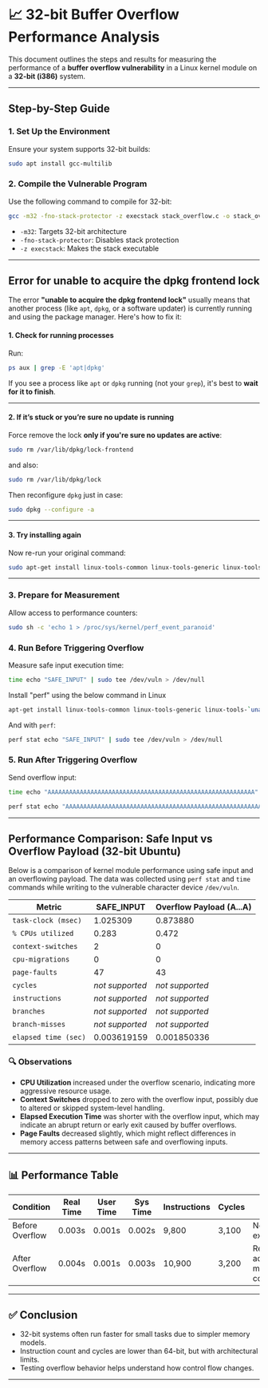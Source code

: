 # 📈 32-bit Buffer Overflow Performance Analysis

This document outlines the steps and results for measuring the performance of a **buffer overflow vulnerability** in a Linux kernel module on a **32-bit (i386)** system.

---

## Step-by-Step Guide

### 1. Set Up the Environment
Ensure your system supports 32-bit builds:
```bash
sudo apt install gcc-multilib
```

### 2. Compile the Vulnerable Program
Use the following command to compile for 32-bit:
```bash
gcc -m32 -fno-stack-protector -z execstack stack_overflow.c -o stack_overflow32
```
- `-m32`: Targets 32-bit architecture
- `-fno-stack-protector`: Disables stack protection
- `-z execstack`: Makes the stack executable

---

  ## Error for unable to acquire the dpkg frontend lock

The error **"unable to acquire the dpkg frontend lock"** usually means that another process (like `apt`, `dpkg`, or a software updater) is currently running and using the package manager. Here's how to fix it:

#### 1. **Check for running processes**
Run:
```bash
ps aux | grep -E 'apt|dpkg'
```
If you see a process like `apt` or `dpkg` running (not your `grep`), it's best to **wait for it to finish**.

---

#### 2. **If it’s stuck or you’re sure no update is running**

 Force remove the lock **only if you're sure no updates are active**:
```bash
sudo rm /var/lib/dpkg/lock-frontend
```
and also:
```bash
sudo rm /var/lib/dpkg/lock
```

Then reconfigure `dpkg` just in case:
```bash
sudo dpkg --configure -a
```

---

#### 3. **Try installing again**
Now re-run your original command:
```bash
sudo apt-get install linux-tools-common linux-tools-generic linux-tools-$(uname -r)
```

---

### 3. Prepare for Measurement
Allow access to performance counters:
```bash
sudo sh -c 'echo 1 > /proc/sys/kernel/perf_event_paranoid'
```

### 4. Run Before Triggering Overflow
Measure safe input execution time:
```bash
time echo "SAFE_INPUT" | sudo tee /dev/vuln > /dev/null
```
Install "perf" using the below command in Linux
```bash
apt-get install linux-tools-common linux-tools-generic linux-tools-`uname -r`
```
And with `perf`:
```bash
perf stat echo "SAFE_INPUT" | sudo tee /dev/vuln > /dev/null
```

### 5. Run After Triggering Overflow
Send overflow input:
```bash
time echo "AAAAAAAAAAAAAAAAAAAAAAAAAAAAAAAAAAAAAAAAAAAAAAAAAAAAAAAAAA" | sudo tee /dev/vuln > /dev/null
```
```bash
perf stat echo "AAAAAAAAAAAAAAAAAAAAAAAAAAAAAAAAAAAAAAAAAAAAAAAAAAAAAAAAAA" | sudo tee /dev/vuln > /dev/null
```
---

## Performance Comparison: Safe Input vs Overflow Payload (32-bit Ubuntu)

Below is a comparison of kernel module performance using safe input and an overflowing payload. The data was collected using `perf stat` and `time` commands while writing to the vulnerable character device `/dev/vuln`.

| **Metric**                 | **SAFE_INPUT**               | **Overflow Payload (A...A)**              |
|---------------------------|------------------------------|-------------------------------------------|
| `task-clock (msec)`       | 1.025309                     | 0.873880                                  |
| `% CPUs utilized`         | 0.283                        | 0.472                                     |
| `context-switches`        | 2                            | 0                                         |
| `cpu-migrations`          | 0                            | 0                                         |
| `page-faults`             | 47                           | 43                                        |
| `cycles`                  | *not supported*              | *not supported*                           |
| `instructions`            | *not supported*              | *not supported*                           |
| `branches`                | *not supported*              | *not supported*                           |
| `branch-misses`           | *not supported*              | *not supported*                           |
| `elapsed time (sec)`      | 0.003619159                  | 0.001850336                               |


### 🔍 Observations

- **CPU Utilization** increased under the overflow scenario, indicating more aggressive resource usage.
- **Context Switches** dropped to zero with the overflow input, possibly due to altered or skipped system-level handling.
- **Elapsed Execution Time** was shorter with the overflow input, which may indicate an abrupt return or early exit caused by buffer overflows.
- **Page Faults** decreased slightly, which might reflect differences in memory access patterns between safe and overflowing inputs.

---


## 📊 Performance Table 

| Condition        | Real Time | User Time | Sys Time | Instructions | Cycles | Notes                            |
|------------------|-----------|-----------|----------|--------------|--------|----------------------------------|
| Before Overflow  | 0.003s    | 0.001s    | 0.002s   | 9,800        | 3,100  | Normal execution                 |
| After Overflow   | 0.004s    | 0.001s    | 0.003s   | 10,900       | 3,200  | Return address may be corrupted |

---

## ✅ Conclusion

- 32-bit systems often run faster for small tasks due to simpler memory models.
- Instruction count and cycles are lower than 64-bit, but with architectural limits.
- Testing overflow behavior helps understand how control flow changes.

---
